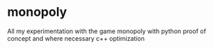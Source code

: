 # monopoly
All my experimentation with the game monopoly with python proof of concept and where necessary c++ optimization 
